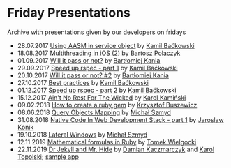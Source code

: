 # Friday Presentations
Archive with presentations given by our developers on fridays

* 28.07.2017 [Using AASM in service object](https://slides.railwaymen.org/using_aasm_in_service_object/) by [Kamil Baćkowski](https://github.com/kbackowski)
* 18.08.2017 [Multithreading in iOS (2)](https://slides.railwaymen.org/ios_multithreading/) by [Bartosz Polaczyk](https://github.com/polac24)
* 01.09.2017 [Will it pass or not?](https://slides.railwaymen.org/will_it_pass_or_not/Presentation.pdf) by [Bartłomiej Kania](https://github.com/bartolomejkania)
* 29.09.2017 [Speed up rspec - part 1](https://slides.railwaymen.org/speed_up_rspec_part1/) by [Kamil Baćkowski](https://github.com/kbackowski)
* 20.10.2017 [Will it pass or not? #2](https://slides.railwaymen.org/will_it_pass_or_not_2/) by [Bartłomiej Kania](https://github.com/bartolomejkania)
* 27.10.2017 [Best practices](https://slides.railwaymen.org/best_practices/) by [Kamil Baćkowski](https://github.com/kbackowski)
* 01.12.2017 [Speed up rspec - part 2](https://slides.railwaymen.org/speed_up_rspec_part2/) by [Kamil Baćkowski](https://github.com/kbackowski)
* 15.12.2017 [Ain't No Rest For The Wicked](https://slides.railwaymen.org/aint_no_rest_for_the_wicked/) by [Karol Kamiński](https://github.com/panKarol88)
* 09.02.2018 [How to create a ruby gem](https://slides.railwaymen.org/how_to_create_a_ruby_gem/) by [Krzysztof Buszewicz](https://github.com/buszu)
* 08.06.2018 [Query Objects Mapping](https://slides.railwaymen.org/query_objects_mapping/) by [Michał Szmyd](https://github.com/michalszmyd)
* 31.08.2018 [Native Code In Web Development Stack - part 1](https://slides.railwaymen.org/native_code_in_web_dev_stack_1/pres.pdf) by [Jaroslaw Konik](https://github.com/jarkonik)
* 19.10.2018 [Lateral Windows](https://slides.railwaymen.org/lateral_windows/) by [Michał Szmyd](https://github.com/michalszmyd)
* 12.11.2019 [Mathematical formulas in Ruby](https://slides.railwaymen.org/mathematical_formulas_in_ruby/) by [Tomek Wielgocki](https://github.com/tiwi)
* 22.11.2019 [Dr Jekyll and Mr. Hide](https://slides.railwaymen.org) by [Damian Kaczmarczyk](https://github.com/Vegann) and [Karol Topolski](https://github.com/ktopolski); [sample app](https://github.com/ktopolski/dr-jekyll-and-mr-hide)